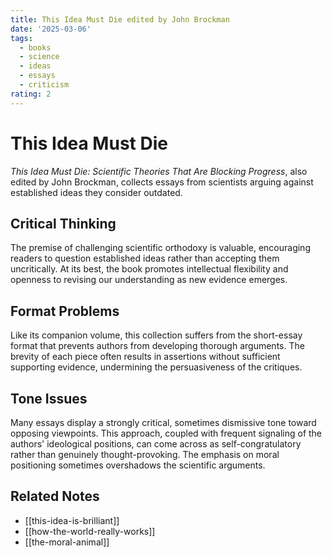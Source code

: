 ```yaml
---
title: This Idea Must Die edited by John Brockman
date: '2025-03-06'
tags:
  - books
  - science
  - ideas
  - essays
  - criticism
rating: 2
---
```


# This Idea Must Die

*This Idea Must Die: Scientific Theories That Are Blocking Progress*, also edited by John Brockman, collects essays from scientists arguing against established ideas they consider outdated.

## Critical Thinking

The premise of challenging scientific orthodoxy is valuable, encouraging readers to question established ideas rather than accepting them uncritically. At its best, the book promotes intellectual flexibility and openness to revising our understanding as new evidence emerges.

## Format Problems

Like its companion volume, this collection suffers from the short-essay format that prevents authors from developing thorough arguments. The brevity of each piece often results in assertions without sufficient supporting evidence, undermining the persuasiveness of the critiques.

## Tone Issues

Many essays display a strongly critical, sometimes dismissive tone toward opposing viewpoints. This approach, coupled with frequent signaling of the authors' ideological positions, can come across as self-congratulatory rather than genuinely thought-provoking. The emphasis on moral positioning sometimes overshadows the scientific arguments.

## Related Notes

- [[this-idea-is-brilliant]]
- [[how-the-world-really-works]]
- [[the-moral-animal]]
